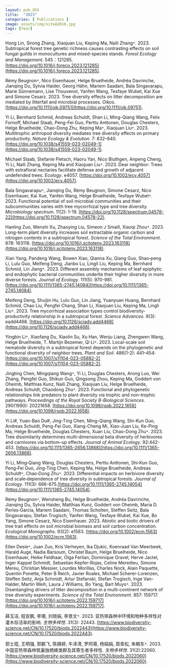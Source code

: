 ```yaml
---
layout: pub_XGS
title:  "2023"
categories: [ Publications ]
image: assets/img/siteA2016.jpg
tags: [Year]
---
```

Hong Lin, Sirong Zhang, Xiaojuan Liu, Keping Ma, Naili Zhang<code>&ast;</code>. 2023. Subtropical forest tree genetic richness causes contrasting effects on soil fungal guilds in monocultures and mixed-species stands. *Forest Ecology and Management*. 545：121285. [https://doi.org/10.1016/j.foreco.2023.121285](https://doi.org/10.1016/j.foreco.2023.121285).

Rémy Beugnon<code>&ast;</code>, Nico Eisenhauer, Helge Bruelheide, Andréa Davrinche, Jianqing Du, Sylvia Haider, Georg Hähn, Mariem Saadani, Bala Singavarapu, Marie Sünnemann, Lise Thouvenot, Yanfen Wang, Tesfaye Wubet, Kai Xue and Simone Cesarz. 2023. Tree diversity effects on litter decomposition are mediated by litterfall and microbial processes. *Oikos*. [https://doi.org/10.1111/oik.09751](https://doi.org/10.1111/oik.09751).

Yi Li, Bernhard Schmid, Andreas Schuldt, Shan Li, Ming-Qiang Wang, Felix Fornoff, Michael Staab, Peng-Fei Guo, Perttu Anttonen, Douglas Chesters, Helge Bruelheide, Chao-Dong Zhu, Keping Ma<code>&ast;</code>, Xiaojuan Liu<code>&ast;</code>. 2023. Multitrophic arthropod diversity mediates tree diversity effects on primary productivity. *Nature Ecology & Evolution*. 7: 832–840. [https://doi.org/10.1038/s41559-023-02049-1](https://doi.org/10.1038/s41559-023-02049-1). 

Michael Staab, Stefanie Pietsch, Haoru Yan, Nico Bluthgen, Anpeng Cheng, Yi Li, Naili Zhang, Keping Ma and Xiaojuan Liu<code>&ast;</code>. 2023. Dear neighbor: Trees with extrafloral nectaries facilitate defense and growth of adjacent undefended trees. *Ecology*. e4057. [https://doi.org/10.1002/ecy.4057](https://doi.org/10.1002/ecy.4057). 

Bala Singavarapu<code>&ast;</code>, Jianqing Du, Rémy Beugnon, Simone Cesarz, Nico Eisenhauer, Kai Xue, Yanfen Wang, Helge Bruelheide, Tesfaye Wubet<code>&ast;</code>. 2023. Functional potential of soil microbial communities and their subcommunities varies with tree mycorrhizal type and tree diversity. *Microbiology spectrum*. 11(2): 1-19. [https://doi.org/10.1128/spectrum.04578-22](https://doi.org/10.1128/spectrum.04578-22).

Hanling Zuo, Wenshi Xu, Zhaoying Liu, Simeon J Smaill, Xiaoqi Zhou<code>&ast;</code>. 2023. Long-term plant diversity increases soil extractable organic carbon and nitrogen contents in a subtropical forest. *Science of the Total Environment*. 878: 163118. [https://doi.org/10.1016/j.scitotenv.2023.163118](https://doi.org/10.1016/j.scitotenv.2023.163118).

Xian Yang, Pandeng Wang, Bowen Xiao, Qianna Xu, Qiang Guo, Shao‐peng Li, Lulu Guo, Meifeng Deng, Jianbo Lu, Lingli Liu, Keping Ma, Bernhard Schmid, Lin Jiang<code>&ast;</code>. 2023. Different assembly mechanisms of leaf epiphytic and endophytic bacterial communities underlie their higher diversity in more diverse forests. *Journal of Ecology*. 111(5): 970-981. [https://doi.org/10.1111/1365-2745.14084](https://doi.org/10.1111/1365-2745.14084).

Meifeng Deng, Shuijin Hu, Lulu Guo, Lin Jiang, Yuanyuan Huang, Bernhard Schmid, Chao Liu, Pengfei Chang, Shan Li, Xiaojuan Liu, Keping Ma, Lingli Liu<code>&ast;</code>. 2023. Tree mycorrhizal association types control biodiversity-productivity relationship in a subtropical forest. *Science Advances*. 9(3): eadd4468. [https://doi.org/10.1126/sciadv.add4468](https://doi.org/10.1126/sciadv.add4468). 

Yingbin Li<code>&ast;</code>, Xiaofang Du, Xiaolin Su, Xu Han, Wenju Liang, Zhengwen Wang, Helge Bruelheide, T. Martijn Bezemer, Qi Li<code>&ast;</code>. 2023. Local-scale soil nematode diversity in a subtropical forest depends on the phylogenetic and functional diversity of neighbor trees. *Plant and Soil*. 486(1-2): 441–454: [https://doi.org/10.1007/s11104-023-05882-2](https://doi.org/10.1007/s11104-023-05882-2).

Jingting Chen, Mingqiang Wang<code>&ast;</code>, Yi Li, Douglas Chesters, Arong Luo, Wei Zhang, Pengfei Guo, Shikun Guo, Qingsong Zhou, Keping Ma, Goddert von Oheimb, Matthias Kunz, Naili Zhang, Xiaojuan Liu, Helge Bruelheide, Andreas Schuldt, Chaodong Zhu<code>&ast;</code>. 2023. Functional and phylogenetic relationships link predators to plant diversity via trophic and non-trophic pathways. *Proceedings of the Royal Society B-Biological Sciences*. 290(1990): 20221658. [https://doi.org/10.1098/rspb.2022.1658](https://doi.org/10.1098/rspb.2022.1658). 

Yi Li#, Yuan-Bao Du#, Jing-Ting Chen, Ming-Qiang Wang, Shi-Kun Guo, Andreas Schuldt, Peng-Fei Guo, Xiang-Cheng Mi, Xiao-Juan Liu, Ke-Ping Ma, Helge Bruelheide, Douglas Chesters, Xuan Liu, Chao-Dong Zhu<code>&ast;</code>. 2023. Tree dissimilarity determines multi-dimensional beta diversity of herbivores and carnivores via bottom-up effects. *Journal of Animal Ecology*. 92:442-453. [https://doi.org/10.1111/1365-2656.13868](https://doi.org/10.1111/1365-2656.13868). 

Yi Li, Ming‐Qiang Wang, Douglas Chesters, Perttu Anttonen, Shi‐Kun Guo, Peng‐Fei Guo, Jing‐Ting Chen, Keping Ma, Helge Bruelheide, Andreas Schuldt<code>&ast;</code>, Chao‐Dong Zhu<code>&ast;</code>. 2023. Differential impacts on herbivore diversity and scale‐dependence of tree diversity in subtropical forests. *Journal of Ecology*. 111(3): 666-675.[https://doi.org/10.1111/1365-2745.14054](https://doi.org/10.1111/1365-2745.14054). 

Rémy Beugnon<code>&ast;</code>, Wensheng Bu, Helge Bruelheide, Andréa Davrinche, Jianqing Du, Sylvia Haider, Matthias Kunz, Goddert von Oheimb, Maria D. Perles‐Garcia, Mariem Saadani, Thomas Scholten, Steffen Seitz, Bala Singavarapu, Stefan Trogisch, Yanfen Wang, Tesfaye Wubet, Kai Xue, Bo Yang, Simone Cesarz, Nico Eisenhauer. 2023. Abiotic and biotic drivers of tree trait effects on soil microbial biomass and soil carbon concentration. *Ecological Monographs*. 93(2): e1563. [https://doi.org/10.1002/ecm.1563](https://doi.org/10.1002/ecm.1563). 

Ellen Desie<code>&ast;</code>, Juan Zuo, Kris Verheyen, Ika Djukic, Koenraad Van Meerbeek, Harald Auge, Nadia Barsoum, Christel Baum, Helge Bruelheide, Nico Eisenhauer, Heike Feldhaar, Olga Ferlian, Dominique Gravel, Herve Jactel, Inger Kappel Schmidt, Sebastian Kepfer-Rojas, Celine Meredieu, Simone Mereu, Christian Messier, Lourdes Morillas, Charles Nock, Alain Paquette, Quentin Ponette, Peter B Reich, Javier Roales, Michael Scherer-Lorenzen, Steffen Seitz, Anja Schmidt, Artur Stefanski, Stefan Trogisch, Inge Van-Halder, Martin Weih, Laura J Williams, Bo Yang, Bart Muys<code>&ast;</code>. 2023. Disentangling drivers of litter decomposition in a multi-continent network of tree diversity experiments. *Science of the Total Environment*. 857: 159717. [https://doi.org/10.1016/j.scitotenv.2022.159717](https://doi.org/10.1016/j.scitotenv.2022.159717). 

薛玉洁, 程安鹏, 李珊, 刘晓娟, 李景文<code>&ast;</code>. 2023. 亚热带森林中环境和物种多样性对灌木存活率的影响. *生物多样性*. 31(3): 22443. [https://www.biodiversity-science.net/CN/10.17520/biods.2022443](https://www.biodiversity-science.net/CN/10.17520/biods.2022443). 

郭士琨, 王明强, 郭鹏飞, 陈婧婷, 牛泽清, 罗阿蓉, 杨娟娟, 周青松, 朱朝东<code>&ast;</code>. 2023. 中国亚热带森林筑巢独栖蜂类群及其寄生者多样性. *生物多样性*. 31(2):22060. [https://www.biodiversity-science.net/CN/10.17520/biods.2022060](https://www.biodiversity-science.net/CN/10.17520/biods.2022060). 
